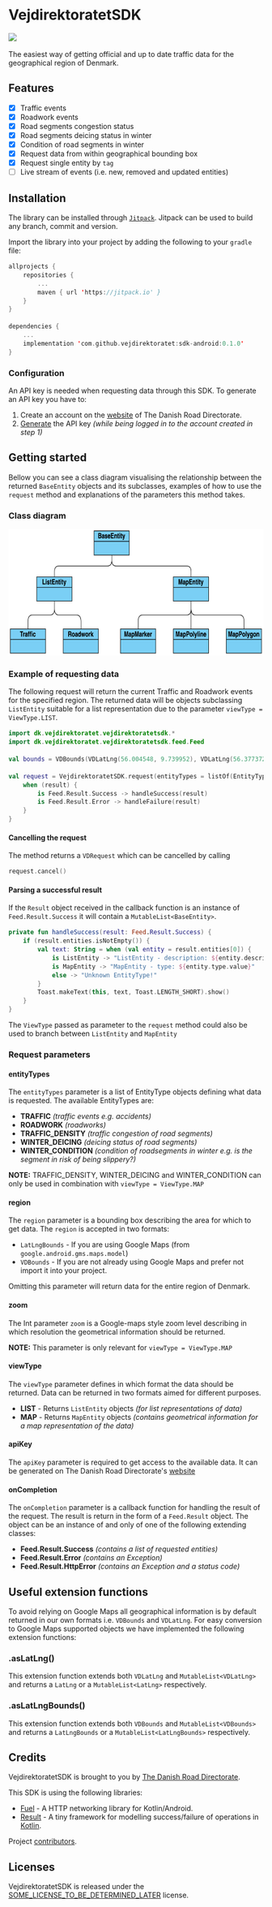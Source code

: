 
# VejdirektoratetSDK

[![](https://jitpack.io/v/kittinunf/fuel.svg)](https://jitpack.io/#kittinunf/fuel)

The easiest way of getting official and up to date traffic data for the geographical region of Denmark.

## Features

- [x] Traffic events
- [x] Roadwork events
- [x] Road segments congestion status
- [x] Road segments deicing status in winter
- [x] Condition of road segments in winter
- [x] Request data from within geographical bounding box
- [x] Request single entity by `tag`
- [ ] Live stream of events (i.e. new, removed and updated entities)

## Installation

The library can be installed through [`Jitpack`](https://jitpack.io/#kittinunf/fuel). Jitpack can be used to build any branch, commit and version.

Import the library into your project by adding the following to your `gradle` file:

```kotlin
allprojects {
	repositories {
		...
		maven { url 'https://jitpack.io' }
	}
}

dependencies {
	...
	implementation 'com.github.vejdirektoratet:sdk-android:0.1.0'
}
```

### Configuration
An API key is needed when requesting data through this SDK.
To generate an API key you have to:

 1. Create an account on the [website](https://nap.vd.dk/register) of The Danish Road Directorate.
 2. [Generate](https://nap.vd.dk/themes/811) the API key *(while being logged in to the account created in step 1)*

## Getting started
Bellow you can see a class diagram visualising the relationship between the returned `BaseEntity` objects and its subclasses, examples of how to use the `request` method and explanations of the parameters this method takes.

### Class diagram
<img src="class_diagram.png" alt="alt text" title="Class diagram" height="250">

### Example of requesting data
The following request will return the current Traffic and Roadwork events for the specified region. The returned data will be objects subclassing `ListEntity` suitable for a list representation due to the parameter `viewType = ViewType.LIST`.
```kotlin
import dk.vejdirektoratet.vejdirektoratetsdk.*
import dk.vejdirektoratet.vejdirektoratetsdk.feed.Feed

val bounds = VDBounds(VDLatLng(56.004548, 9.739952), VDLatLng(56.377372, 10.388643))

val request = VejdirektoratetSDK.request(entityTypes = listOf(EntityType.TRAFFIC, EntityType.ROADWORK), region = bounds, viewType = ViewType.LIST, apiKey = "the_generated_api_key") { result: Feed.Result ->  
    when (result) {  
        is Feed.Result.Success -> handleSuccess(result)  
        is Feed.Result.Error -> handleFailure(result)  
    }  
}
```

#### Cancelling the request
The method returns a `VDRequest` which can be cancelled by calling
```kotlin
request.cancel()
```

#### Parsing a successful result
If the `Result` object received in the callback function is an instance of `Feed.Result.Success` it will contain a `MutableList<BaseEntity>`.
```kotlin
private fun handleSuccess(result: Feed.Result.Success) {  
    if (result.entities.isNotEmpty()) {  
        val text: String = when (val entity = result.entities[0]) {  
            is ListEntity -> "ListEntity - description: ${entity.description}"  
            is MapEntity -> "MapEntity - type: ${entity.type.value}"  
            else -> "Unknown EntityType!"  
        }  
        Toast.makeText(this, text, Toast.LENGTH_SHORT).show()  
    }  
}
```

The `ViewType` passed as parameter to the `request` method could also be used to branch between `ListEntity` and `MapEntity`

### Request parameters

#### entityTypes
The `entityTypes` parameter is a list of EntityType objects defining what data is requested. The available EntityTypes are:

 - **TRAFFIC** *(traffic events e.g. accidents)*
 - **ROADWORK** *(roadworks)*
 - **TRAFFIC_DENSITY** *(traffic congestion of road segments)*
 - **WINTER_DEICING** *(deicing status of road segments)*
 - **WINTER_CONDITION** *(condition of roadsegments in winter e.g. is the segment in risk of being slippery?)*

**NOTE:** TRAFFIC_DENSITY, WINTER_DEICING and WINTER_CONDITION can only be used in combination with `viewType = ViewType.MAP`

#### region
The `region` parameter is a bounding box describing the area for which to get data. The `region` is accepted in two formats:

 - `LatLngBounds` - If you are using Google Maps (from `google.android.gms.maps.model`)
 - `VDBounds`  - If you are not already using Google Maps and prefer not import it into your project.

Omitting this parameter will return data for the entire region of Denmark.

#### zoom
The Int parameter `zoom` is a Google-maps style zoom level describing in which resolution the geometrical information should be returned.

**NOTE:** This parameter is only relevant for `viewType = ViewType.MAP`

#### viewType
The `viewType` parameter defines in which format the data should be returned. Data can be returned in two formats aimed for different purposes.

 - **LIST** - Returns `ListEntity` objects *(for list representations of data)*
 - **MAP** - Returns `MapEntity` objects *(contains geometrical information for a map representation of the data)*

#### apiKey
The `apiKey` parameter is required to get access to the available data. 
It can be generated on The Danish Road Directorate's [website](https://nap.vd.dk/themes/811)

#### onCompletion
The `onCompletion` parameter is a callback function for handling the result of the request. The result is return in the form of a `Feed.Result` object. The object can be an instance of and only of one of the following extending classes: 

 - **Feed.Result.Success** *(contains a list of requested entities)*
 - **Feed.Result.Error** *(contains an Exception)*
 - **Feed.Result.HttpError** *(contains an Exception and a status code)*

## Useful extension functions

To avoid relying on Google Maps all geographical information is by default returned in our own formats i.e. `VDBounds` and `VDLatLng`. For easy conversion to Google Maps supported objects we have implemented the following extension functions:

### .asLatLng()
This extension function extends both `VDLatLng` and `MutableList<VDLatLng>`
and returns a `LatLng` or a `MutableList<LatLng>` respectively.

### .asLatLngBounds()
This extension function extends both `VDBounds` and `MutableList<VDBounds>`
and returns a `LatLngBounds` or a `MutableList<LatLngBounds>` respectively.


## Credits
VejdirektoratetSDK is brought to you by [The Danish Road Directorate](https://www.vejdirektoratet.dk/).

This SDK is using the following libraries:
 - [Fuel](https://github.com/kittinunf/fuel/blob/master/README.md) - A HTTP networking library for Kotlin/Android.
 - [Result](https://github.com/kittinunf/Result) - A tiny framework for modelling success/failure of operations in [Kotlin](http://kotlinlang.org/).

Project [contributors](https://github.com/Vejdirektoratet/sdk-android/graphs/contributors).

## Licenses

VejdirektoratetSDK is released under the [SOME_LICENSE_TO_BE_DETERMINED_LATER](https://nap.vd.dk/themes/811) license.